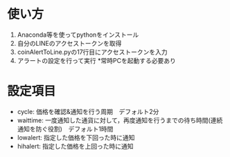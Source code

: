 # 使い方
1. Anaconda等を使ってpythonをインストール
2. 自分のLINEのアクセストークンを取得
3. coinAlertToLine.pyの17行目にアクセストークンを入力
4. アラートの設定を行って実行
*常時PCを起動する必要あり

# 設定項目
* cycle: 価格を確認&通知を行う周期　デフォルト2分
* waittime: 一度通知した通貨に対して，再度通知を行うまでの待ち時間(連続通知を防ぐ役割)　デフォルト1時間
* lowalert: 指定した価格を下回った時に通知
* hihalert: 指定した価格を上回った時に通知
